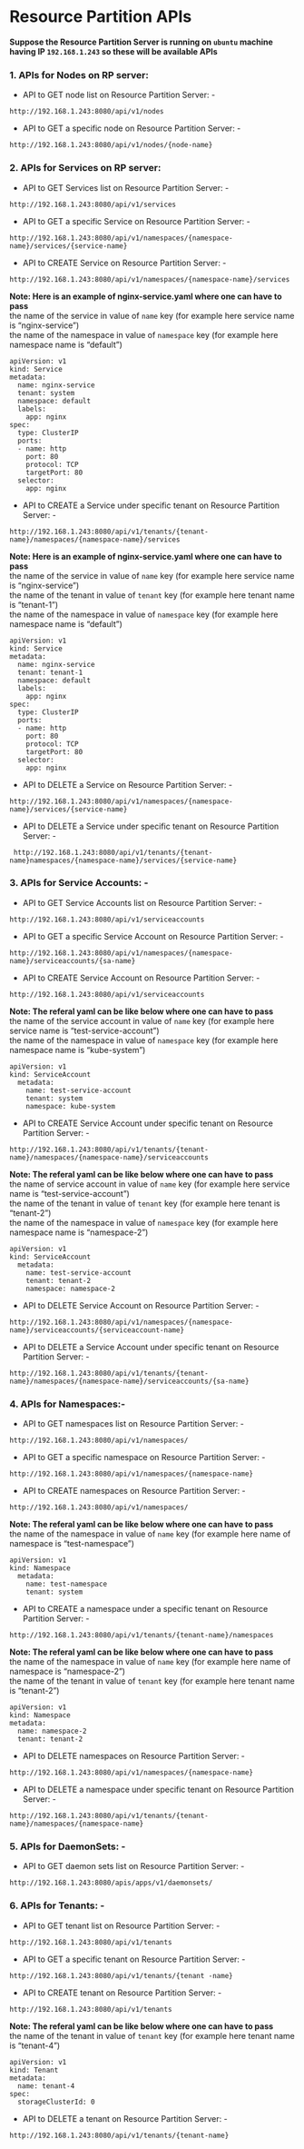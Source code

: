 # Resource Partition APIs

**Suppose the Resource Partition Server is running on `ubuntu` machine having IP `192.168.1.243` so these will be available APIs**

### 1. APIs for Nodes on RP server:

  *	API to GET node list on Resource Partition Server: -

````bigquery
http://192.168.1.243:8080/api/v1/nodes
````                 
  * API to GET a specific node on Resource Partition Server: -
````bigquery
http://192.168.1.243:8080/api/v1/nodes/{node-name}
````

### 2. APIs for Services on RP server:

  * API to GET Services list on Resource Partition Server: -
````bigquery
http://192.168.1.243:8080/api/v1/services
````
  * API to GET a specific Service on Resource Partition Server: -	
````bigquery
http://192.168.1.243:8080/api/v1/namespaces/{namespace-name}/services/{service-name}
````
  * API to CREATE Service on Resource Partition Server: -
````bigquery
http://192.168.1.243:8080/api/v1/namespaces/{namespace-name}/services
````
**Note: Here is an example of nginx-service.yaml where one can have to pass**\
 the name of the service in value of `name` key (for example here service name is “nginx-service”)\
 the name of the namespace in value of `namespace` key (for example here namespace name is “default”)
 
````bigquery
apiVersion: v1
kind: Service
metadata:
  name: nginx-service
  tenant: system
  namespace: default
  labels: 
    app: nginx
spec:
  type: ClusterIP
  ports:
  - name: http
    port: 80
    protocol: TCP
    targetPort: 80
  selector:
    app: nginx
````

  * API to CREATE  a Service under specific tenant on Resource Partition Server: -
````bigquery
http://192.168.1.243:8080/api/v1/tenants/{tenant-name}/namespaces/{namespace-name}/services
````
**Note: Here is an example of nginx-service.yaml where one can have to pass**\
the name of the service in value of `name` key (for example here service name is “nginx-service”)\
the name of the tenant in value of `tenant` key (for example here tenant name is “tenant-1”)\
the name of the namespace in value of `namespace` key (for example here namespace name is “default”)

````bigquery
apiVersion: v1
kind: Service
metadata:
  name: nginx-service
  tenant: tenant-1
  namespace: default
  labels: 
    app: nginx
spec:
  type: ClusterIP
  ports:
  - name: http
    port: 80
    protocol: TCP
    targetPort: 80
  selector:
    app: nginx
````
  * API to DELETE a Service  on Resource Partition Server: -
````bigquery
http://192.168.1.243:8080/api/v1/namespaces/{namespace-name}/services/{service-name}
````

  * API to DELETE a Service under specific tenant on Resource Partition Server: -  
````bigquey
 http://192.168.1.243:8080/api/v1/tenants/{tenant-name}namespaces/{namespace-name}/services/{service-name}
````
  
### 3. APIs for Service Accounts: -

  * API to GET Service Accounts list on Resource Partition Server: -	                   
```bigquery
http://192.168.1.243:8080/api/v1/serviceaccounts
````

  * API to GET a specific Service Account  on Resource Partition Server: -	      
````bigquery
http://192.168.1.243:8080/api/v1/namespaces/{namespace-name}/serviceaccounts/{sa-name}
````

  * API to CREATE Service Account  on Resource Partition Server: -	                   
````bigquery
http://192.168.1.243:8080/api/v1/serviceaccounts
````
**Note: The referal yaml can be like below where one can have to pass**\
the name of the service account in value of `name` key (for example here service name is “test-service-account”)\
the name of the namespace in value of `namespace` key (for example here namespace name is “kube-system”)

````bigquery
apiVersion: v1
kind: ServiceAccount
  metadata:
    name: test-service-account
    tenant: system
    namespace: kube-system
````

  * API to CREATE Service Account under specific tenant on Resource Partition Server: -	                   
````bigquery
http://192.168.1.243:8080/api/v1/tenants/{tenant-name}/namespaces/{namespace-name}/serviceaccounts
````
**Note: The referal yaml can be like below where one can have to pass**\
the name of service account in value of `name` key (for example here service name is “test-service-account”)\
the name of the tenant in value of `tenant` key (for example here tenant is “tenant-2”)\
the name of the namespace in value of `namespace` key (for example here namespace name is “namespace-2”)

````bigquery
apiVersion: v1
kind: ServiceAccount
  metadata:
    name: test-service-account
    tenant: tenant-2
    namespace: namespace-2
````

  * API to DELETE Service Account  on Resource Partition Server: -	                   
````bigquery
http://192.168.1.243:8080/api/v1/namespaces/{namespace-name}/serviceaccounts/{serviceaccount-name}
````

  * API to DELETE a Service Account under specific tenant on Resource Partition Server: -  
````bigquery
http://192.168.1.243:8080/api/v1/tenants/{tenant-name}/namespaces/{namespace-name}/serviceaccounts/{sa-name}
````

### 4. APIs for Namespaces:-

  * API to GET namespaces  list on Resource Partition Server: -
````bigquery
http://192.168.1.243:8080/api/v1/namespaces/ 
````

  * API to GET a specific namespace on Resource Partition Server: -
````bigquery
http://192.168.1.243:8080/api/v1/namespaces/{namespace-name}
````

  * API to CREATE namespaces on Resource Partition Server: -
````bigquery
http://192.168.1.243:8080/api/v1/namespaces/
````

**Note: The referal yaml can be like below where one can have to pass**\
the name of the namespace in value of `name` key (for example here name of namespace is “test-namespace”)

```bigquery
apiVersion: v1
kind: Namespace
  metadata:
    name: test-namespace
    tenant: system
````

  * API to CREATE a namespace under a specific tenant on Resource Partition Server: -
````bigquery
http://192.168.1.243:8080/api/v1/tenants/{tenant-name}/namespaces
````
**Note: The referal yaml can be like below where one can have to pass**\
   the name of the namespace in value of `name` key (for example here name of namespace is “namespace-2”)\
   the name of the tenant in value of `tenant` key (for example here tenant name is “tenant-2”)

````bigquery
apiVersion: v1
kind: Namespace
metadata: 
  name: namespace-2
  tenant: tenant-2
````

  * API to DELETE namespaces on Resource Partition Server: -
````bigquery
http://192.168.1.243:8080/api/v1/namespaces/{namespace-name}
````

  * API to DELETE a namespace under specific tenant on Resource Partition Server: -	
````bigquery
http://192.168.1.243:8080/api/v1/tenants/{tenant-name}/namespaces/{namespace-name}
````

### 5. APIs for DaemonSets: -

  * API to GET daemon sets  list on Resource Partition Server: -
````bigquery
http://192.168.1.243:8080/apis/apps/v1/daemonsets/
````

### 6. APIs for Tenants: - 

  * API to GET tenant  list on Resource Partition Server: -
````bigquery 
http://192.168.1.243:8080/api/v1/tenants
````
  * API to GET a specific tenant on Resource Partition Server: -
````bigquery
http://192.168.1.243:8080/api/v1/tenants/{tenant -name}
````

  * API to CREATE tenant  on Resource Partition Server: -
````bigquery
http://192.168.1.243:8080/api/v1/tenants
````

**Note: The referal yaml can be like below where one can have to pass**\
the name of the tenant in value of `tenant` key (for example here tenant name is “tenant-4”)

````bigquery
apiVersion: v1
kind: Tenant
metadata:
  name: tenant-4
spec:
  storageClusterId: 0
````

  * API to DELETE a tenant on Resource Partition Server: -
````bigquery
http://192.168.1.243:8080/api/v1/tenants/{tenant-name}
````
